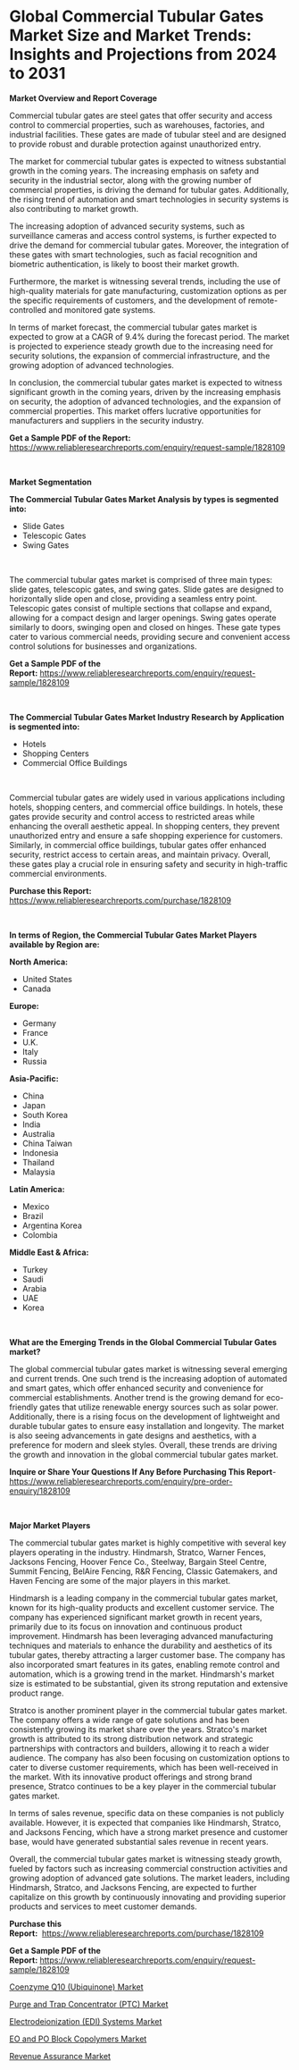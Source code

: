<p><h1>Global Commercial Tubular Gates Market Size and Market Trends: Insights and Projections from 2024 to 2031</h1></p><p><strong>Market Overview and Report Coverage</strong></p>
<p><p>Commercial tubular gates are steel gates that offer security and access control to commercial properties, such as warehouses, factories, and industrial facilities. These gates are made of tubular steel and are designed to provide robust and durable protection against unauthorized entry.</p><p>The market for commercial tubular gates is expected to witness substantial growth in the coming years. The increasing emphasis on safety and security in the industrial sector, along with the growing number of commercial properties, is driving the demand for tubular gates. Additionally, the rising trend of automation and smart technologies in security systems is also contributing to market growth.</p><p>The increasing adoption of advanced security systems, such as surveillance cameras and access control systems, is further expected to drive the demand for commercial tubular gates. Moreover, the integration of these gates with smart technologies, such as facial recognition and biometric authentication, is likely to boost their market growth.</p><p>Furthermore, the market is witnessing several trends, including the use of high-quality materials for gate manufacturing, customization options as per the specific requirements of customers, and the development of remote-controlled and monitored gate systems.</p><p>In terms of market forecast, the commercial tubular gates market is expected to grow at a CAGR of 9.4% during the forecast period. The market is projected to experience steady growth due to the increasing need for security solutions, the expansion of commercial infrastructure, and the growing adoption of advanced technologies.</p><p>In conclusion, the commercial tubular gates market is expected to witness significant growth in the coming years, driven by the increasing emphasis on security, the adoption of advanced technologies, and the expansion of commercial properties. This market offers lucrative opportunities for manufacturers and suppliers in the security industry.</p></p>
<p><strong>Get a Sample PDF of the Report:</strong> <a href="https://www.reliableresearchreports.com/enquiry/request-sample/1828109">https://www.reliableresearchreports.com/enquiry/request-sample/1828109</a></p>
<p>&nbsp;</p>
<p><strong>Market Segmentation</strong></p>
<p><strong>The Commercial Tubular Gates Market Analysis by types is segmented into:</strong></p>
<p><ul><li>Slide Gates</li><li>Telescopic Gates</li><li>Swing Gates</li></ul></p>
<p>&nbsp;</p>
<p><p>The commercial tubular gates market is comprised of three main types: slide gates, telescopic gates, and swing gates. Slide gates are designed to horizontally slide open and close, providing a seamless entry point. Telescopic gates consist of multiple sections that collapse and expand, allowing for a compact design and larger openings. Swing gates operate similarly to doors, swinging open and closed on hinges. These gate types cater to various commercial needs, providing secure and convenient access control solutions for businesses and organizations.</p></p>
<p><strong>Get a Sample PDF of the Report:</strong>&nbsp;<a href="https://www.reliableresearchreports.com/enquiry/request-sample/1828109">https://www.reliableresearchreports.com/enquiry/request-sample/1828109</a></p>
<p>&nbsp;</p>
<p><strong>The Commercial Tubular Gates Market Industry Research by Application is segmented into:</strong></p>
<p><ul><li>Hotels</li><li>Shopping Centers</li><li>Commercial Office Buildings</li></ul></p>
<p>&nbsp;</p>
<p><p>Commercial tubular gates are widely used in various applications including hotels, shopping centers, and commercial office buildings. In hotels, these gates provide security and control access to restricted areas while enhancing the overall aesthetic appeal. In shopping centers, they prevent unauthorized entry and ensure a safe shopping experience for customers. Similarly, in commercial office buildings, tubular gates offer enhanced security, restrict access to certain areas, and maintain privacy. Overall, these gates play a crucial role in ensuring safety and security in high-traffic commercial environments.</p></p>
<p><strong>Purchase this Report:</strong>&nbsp; <a href="https://www.reliableresearchreports.com/purchase/1828109">https://www.reliableresearchreports.com/purchase/1828109</a></p>
<p>&nbsp;</p>
<p><strong>In terms of Region, the Commercial Tubular Gates Market Players available by Region are:</strong></p>
<p>
    <p> <strong> North America: </strong>
        <ul>
            <li>United States</li>
            <li>Canada</li>
        </ul>
        </p> 
    <p> <strong> Europe: </strong>
        <ul>
            <li>Germany</li>
            <li>France</li>
            <li>U.K.</li>
            <li>Italy</li>
            <li>Russia</li>
        </ul>
        </p> 
    <p> <strong> Asia-Pacific: </strong>
        <ul>
            <li>China</li>
            <li>Japan</li>
            <li>South Korea</li>
            <li>India</li>
            <li>Australia</li>
            <li>China Taiwan</li>
            <li>Indonesia</li>
            <li>Thailand</li>
            <li>Malaysia</li>
        </ul>
        </p> 
    <p> <strong> Latin America: </strong>
        <ul>
            <li>Mexico</li>
            <li>Brazil</li>
            <li>Argentina Korea</li>
            <li>Colombia</li>
        </ul>
        </p> 
    <p> <strong> Middle East & Africa: </strong>
        <ul>
            <li>Turkey</li>
            <li>Saudi</li>
            <li>Arabia</li>
            <li>UAE</li>
            <li>Korea</li>
        </ul>
    </p>
    </p>
<p>&nbsp;</p>
<p><strong>What are the Emerging Trends in the Global Commercial Tubular Gates market?</strong></p>
<p><p>The global commercial tubular gates market is witnessing several emerging and current trends. One such trend is the increasing adoption of automated and smart gates, which offer enhanced security and convenience for commercial establishments. Another trend is the growing demand for eco-friendly gates that utilize renewable energy sources such as solar power. Additionally, there is a rising focus on the development of lightweight and durable tubular gates to ensure easy installation and longevity. The market is also seeing advancements in gate designs and aesthetics, with a preference for modern and sleek styles. Overall, these trends are driving the growth and innovation in the global commercial tubular gates market.</p></p>
<p><strong>Inquire or Share Your Questions If Any Before Purchasing This Report</strong>- <a href="https://www.reliableresearchreports.com/enquiry/pre-order-enquiry/1828109">https://www.reliableresearchreports.com/enquiry/pre-order-enquiry/1828109</a></p>
<p>&nbsp;</p>
<p><strong>Major Market Players</strong></p>
<p><p>The commercial tubular gates market is highly competitive with several key players operating in the industry. Hindmarsh, Stratco, Warner Fences, Jacksons Fencing, Hoover Fence Co., Steelway, Bargain Steel Centre, Summit Fencing, BelAire Fencing, R&R Fencing, Classic Gatemakers, and Haven Fencing are some of the major players in this market.</p><p>Hindmarsh is a leading company in the commercial tubular gates market, known for its high-quality products and excellent customer service. The company has experienced significant market growth in recent years, primarily due to its focus on innovation and continuous product improvement. Hindmarsh has been leveraging advanced manufacturing techniques and materials to enhance the durability and aesthetics of its tubular gates, thereby attracting a larger customer base. The company has also incorporated smart features in its gates, enabling remote control and automation, which is a growing trend in the market. Hindmarsh's market size is estimated to be substantial, given its strong reputation and extensive product range.</p><p>Stratco is another prominent player in the commercial tubular gates market. The company offers a wide range of gate solutions and has been consistently growing its market share over the years. Stratco's market growth is attributed to its strong distribution network and strategic partnerships with contractors and builders, allowing it to reach a wider audience. The company has also been focusing on customization options to cater to diverse customer requirements, which has been well-received in the market. With its innovative product offerings and strong brand presence, Stratco continues to be a key player in the commercial tubular gates market.</p><p>In terms of sales revenue, specific data on these companies is not publicly available. However, it is expected that companies like Hindmarsh, Stratco, and Jacksons Fencing, which have a strong market presence and customer base, would have generated substantial sales revenue in recent years.</p><p>Overall, the commercial tubular gates market is witnessing steady growth, fueled by factors such as increasing commercial construction activities and growing adoption of advanced gate solutions. The market leaders, including Hindmarsh, Stratco, and Jacksons Fencing, are expected to further capitalize on this growth by continuously innovating and providing superior products and services to meet customer demands.</p></p>
<p><strong>Purchase this Report:</strong>&nbsp;&nbsp;<a href="https://www.reliableresearchreports.com/purchase/1828109">https://www.reliableresearchreports.com/purchase/1828109</a></p>
<p></p>
<p><strong>Get a Sample PDF of the Report:</strong>&nbsp;<a href="https://www.reliableresearchreports.com/enquiry/request-sample/1828109">https://www.reliableresearchreports.com/enquiry/request-sample/1828109</a></p>
<p><p><a href="https://www.linkedin.com/pulse/coenzyme-q10-ubiquinone-market-centers-aspects-growth-share-9raxe?trackingId=4Q7MZcWArxM%2F6wXsmKKh9g%3D%3D">Coenzyme Q10 (Ubiquinone) Market</a></p><p><a href="https://github.com/sndrkn/Market-Research-Report-List-2/blob/main/purge-and-trap-concentrator-ptc-market.md">Purge and Trap Concentrator (PTC) Market</a></p><p><a href="https://github.com/amae102299/Market-Research-Report-List-2/blob/main/electrodeionization-edi-systems-market.md">Electrodeionization (EDI) Systems Market</a></p><p><a href="https://www.linkedin.com/pulse/eo-po-block-copolymers-market-size-growth-forecast-from-bkqqe?trackingId=usR7n4tQ3nVuu9z81mbXhw%3D%3D">EO and PO Block Copolymers Market</a></p><p><a href="https://medium.com/@santosh99915121/revenue-assurance-market-furnishes-information-on-market-share-market-trends-and-market-growth-1a4f6138334b">Revenue Assurance Market</a></p></p>